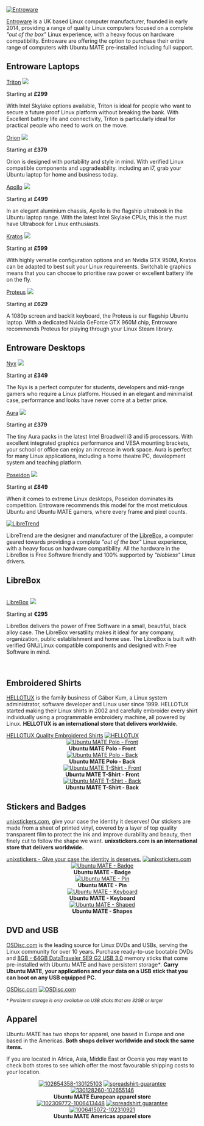 <!--
.. title: Ubuntu MATE Boutique
.. slug: index
.. date: 2015-06-04 23:01:09 UTC
.. tags: Ubuntu MATE,Shop,Store,Boutique,Stickers,Shirts,Computers,Laptops,Desktops,USB,Entroware
.. link:
.. description:
.. type: text
-->

<div class="row">
  <div class="col-lg-12">
    <div class="well bs-component">
    <a href="https://entroware.com"><img class="centered" src="/images/sponsors/entroware.png" alt="Entroware" /></a>
    </div>
  </div>
</div>

[Entroware](https://entroware.com) is a UK based Linux computer
manufacturer, founded in early 2014, providing a range of quality Linux
computers focused on a complete *"out of the box"* Linux experience,
with a heavy focus on hardware compatibility. Entroware are offering
the option to purchase their entire range of computers with Ubuntu MATE
pre-installed including full support.

## Entroware Laptops

<div class="row">
  <div class="col-lg-4">
    <div class="bs-component">
      <div class="list-group">
        <a class="list-group-item active" href="https://www.entroware.com/store/triton">Triton</a>
        <a class="list-group-item" href="https://www.entroware.com/store/triton"><img class="centered" src="/images/merch/entroware/triton_front_mate.jpg" /></a>
	      <p class="list-group-item">Starting at <b>£299</b></p>
        <p class="list-group-item">With Intel Skylake options
        available, Triton is ideal for people who want to secure a
        future proof Linux platform without breaking the bank. With
        Excellent battery life and connectivity, Triton is particularly
        ideal for practical people who need to work on the move.</p>
      </div>
    </div>
  </div>
  <div class="col-lg-4">
    <div class="bs-component">
      <div class="list-group">
        <a class="list-group-item active" href="https://www.entroware.com/store/orion">Orion</a>
        <a class="list-group-item" href="https://www.entroware.com/store/orion"><img class="centered" src="/images/merch/entroware/orion_front_mate.jpg" /></a>
	      <p class="list-group-item">Starting at <b>£379</b></p>
        <p class="list-group-item">Orion is designed with portability
        and style in mind. With verified Linux compatible components
        and upgradeability. including an i7, grab your Ubuntu laptop
        for home and business today.</p>
      </div>
    </div>
  </div>
  <div class="col-lg-4">
    <div class="bs-component">
      <div class="list-group">
        <a class="list-group-item active" href="https://www.entroware.com/store/apollo">Apollo</a>
        <a class="list-group-item" href="https://www.entroware.com/store/apollo"><img class="centered" src="/images/merch/entroware/apollo_new_mate.jpg" /></a>
        <p class="list-group-item">Starting at <b>£499</b></p>
        <p class="list-group-item">In an elegant aluminium chassis,
        Apollo is the flagship ultrabook in the Ubuntu laptop range.
        With the latest Intel Skylake CPUs, this is the must have
        Ultrabook for Linux enthusiasts.</p>
      </div>
    </div>
  </div>
</div>

<div class="row">
  <div class="col-lg-6">
    <div class="bs-component">
      <div class="list-group">
        <a class="list-group-item active" href="https://www.entroware.com/store/kratos">Kratos</a>
        <a class="list-group-item" href="https://www.entroware.com/store/kratos"><img class="centered" src="/images/merch/entroware/kratos_front_mate.jpg" /></a>
	      <p class="list-group-item">Starting at <b>£599</b></p>
        <p class="list-group-item">With highly versatile configuration
        options and an Nvidia GTX 950M, Kratos can be adapted to best
        suit your Linux requirements. Switchable graphics means that
        you can choose to prioritise raw power or excellent battery
        life on the fly.</p>
      </div>
    </div>
  </div>
  <div class="col-lg-6">
    <div class="bs-component">
      <div class="list-group">
        <a class="list-group-item active" href="https://www.entroware.com/store/proteus">Proteus</a>
        <a class="list-group-item" href="https://www.entroware.com/store/proteus"><img class="centered" src="/images/merch/entroware/proteus_front_mate.jpg" /></a>
        <p class="list-group-item">Starting at <b>£629</b></p>
        <p class="list-group-item">A 1080p screen and backlit keyboard,
        the Proteus is our flagship Ubuntu laptop. With a dedicated
        Nvidia GeForce GTX 960M chip, Entroware recommends Proteus for
        playing through your Linux Steam library.</p>
      </div>
    </div>
  </div>
</div>

## Entroware Desktops

<div class="row">
  <div class="col-lg-4">
    <div class="bs-component">
      <div class="list-group">
        <a class="list-group-item active" href="https://www.entroware.com/store/nyx">Nyx</a>
        <a class="list-group-item" href="https://www.entroware.com/store/nyx"><img class="centered" src="/images/merch/entroware/nyx.jpg" /></a>
        <p class="list-group-item">Starting at <b>£349</b></p>
        <p class="list-group-item">The Nyx is a perfect computer for students, developers
        and mid-range gamers who require a Linux platform. Housed in an elegant and
        minimalist case, performance and looks have never come at a better price.</p>
      </div>
    </div>
  </div>
  <div class="col-lg-4">
    <div class="bs-component">
      <div class="list-group">
        <a class="list-group-item active" href="https://www.entroware.com/store/aura">Aura</a>
        <a class="list-group-item" href="https://www.entroware.com/store/aura"><img class="centered" src="/images/merch/entroware/aura.jpg" /></a>
        <p class="list-group-item">Starting at <b>£379</b></p>
        <p class="list-group-item">The tiny Aura packs in the latest
        Intel Broadwell i3 and i5 processors. With excellent integrated
        graphics performance and VESA mounting brackets, your school or
        office can enjoy an increase in work space. Aura is perfect for
        many Linux applications, including a home theatre PC,
        development system and teaching platform.</p>
      </div>
    </div>
  </div>
  <div class="col-lg-4">
    <div class="bs-component">
      <div class="list-group">
        <a class="list-group-item active" href="https://www.entroware.com/store/poseidon">Poseidon</a>
        <a class="list-group-item" href="https://www.entroware.com/store/poseidon"><img class="centered" src="/images/merch/entroware/poseidon.jpg"></a>
        <p class="list-group-item">Starting at <b>£849</b></p>
        <p class="list-group-item">When it comes to extreme Linux
        desktops, Poseidon dominates its competition. Entroware
        recommends this model for the most meticulous Ubuntu and Ubuntu
        MATE gamers, where every frame and pixel counts.</p>
      </div>
    </div>
  </div>
</div>

<div class="row">
  <div class="col-lg-12">
    <div class="well bs-component">
    <a href="https://www.libretrend.com/en/"><img class="centered" src="/images/sponsors/libretrend-black.png" alt="LibreTrend" /></a>
    </div>
  </div>
</div>

LibreTrend are the designer and manufacturer of the
[LibreBox](http://www.libretrend.com/en/hardware), a computer geared
towards providing a complete *"out of the box"* Linux experience, with
a heavy focus on hardware compatibility. All the hardware in the
LibreBox is Free Software friendly and 100% supported by *"blobless"*
Linux drivers.

## LibreBox

<div class="row">
  <div class="col-lg-3">
    <div class="bs-component">&nbsp;</div>
  </div>
  <div class="col-lg-6">
    <div class="bs-component">
      <div class="list-group">
        <a class="list-group-item active" href="http://www.libretrend.com/en/store/librebox">LibreBox</a>
        <a class="list-group-item" href="http://www.libretrend.com/en/store/librebox"><img class="centered" src="/images/merch/libretrend/LB_TripleBox_0.jpg" /></a>
	      <p class="list-group-item">Starting at <b>&euro;295</b></p>
        <p class="list-group-item">LibreBox delivers the power of Free
        Software in a small, beautiful, black alloy case. The LibreBox
        versatility makes it ideal for any company, organization,
        public establishment and home use. The LibreBox is built with
        verified GNU/Linux compatible components and designed with Free
        Software in mind.</p>
      </div>
    </div>
  </div>
  <div class="col-lg-3">
    <div class="bs-component">&nbsp;</div>
  </div>
</div>

## Embroidered Shirts

[HELLOTUX](https://www.hellotux.com/) is the family business of Gábor Kum,
a Linux system administrator, software developer and Linux user since 1999.
HELLOTUX started making their Linux shirts in 2002 and carefully embroider
every shirt individually using a programmable embroidery machine, all powered
by Linux. **HELLOTUX is an international store that delivers worldwide.**

<div class="row">
  <div class="col-lg-12">
    <div class="bs-component">
      <div class="list-group">
        <a class="list-group-item active" href="https://www.hellotux.com/">HELLOTUX Quality Embroidered Shirts</a>
        <a class="list-group-item" href="https://www.hellotux.com/ubuntu-mate"><img class="centered" src="/images/sponsors/hellotux.png" alt="HELLOTUX" /></a>
      </div>
    </div>
  </div>
</div>

<div class="row">
  <div class="col-lg-3">
    <div class="bs-component" align="center">
        <a href="https://www.hellotux.com/ubuntu-mate"><img class="centered" src="/images/merch/hellotux/ubuntu-mate-polo-kiwi-front.jpg" alt="Ubuntu MATE Polo - Front" /></a>
        <br />
        <b>Ubuntu MATE Polo - Front</b>
    </div>
  </div>
  <div class="col-lg-3">
    <div class="bs-component" align="center">
        <a href="https://www.hellotux.com/ubuntu-mate"><img class="centered" src="/images/merch/hellotux/ubuntu-mate-polo-kiwi-back.jpg" alt="Ubuntu MATE Polo - Back" /></a>
        <br />
        <b>Ubuntu MATE Polo - Back</b>
    </div>
  </div>
  <div class="col-lg-3">
    <div class="bs-component" align="center">
        <a href="https://www.hellotux.com/ubuntu-mate"><img class="centered" src="/images/merch/hellotux/ubuntu-mate-t-white-front.jpg" alt="Ubuntu MATE T-Shirt - Front" /></a>
        <br />
        <b>Ubuntu MATE T-Shirt - Front</b>
    </div>
  </div>
  <div class="col-lg-3">
    <div class="bs-component" align="center">
        <a href="https://www.hellotux.com/ubuntu-mate"><img class="centered" src="/images/merch/hellotux/ubuntu-mate-t-white-back.jpg" alt="Ubuntu MATE T-Shirt - Back" /></a>
        <br />
        <b>Ubuntu MATE T-Shirt - Back</b>
    </div>
  </div>
</div>

## Stickers and Badges

[unixstickers.com](http://www.unixstickers.com/tag/ubuntumate), give your case
the identity it deserves! Our stickers are made from a sheet of printed vinyl,
covered by a layer of top quality transparent film to protect the ink and
improve durability and beauty, then finely cut to follow the shape we want.
**unixstickers.com is an international store that delivers worldwide.**

<div class="row">
  <div class="col-lg-12">
    <div class="bs-component">
      <div class="list-group">
        <a class="list-group-item active" href="http://www.unixstickers.com/tag/ubuntumate">unixstickers - Give your case the identity is deserves.</a>
        <a class="list-group-item" href="http://www.unixstickers.com/tag/ubuntumate"><img class="centered" src="/images/sponsors/unixstickers.png" alt="unixstickers.com" /></a>
      </div>
    </div>
  </div>
</div>

<div class="row">
  <div class="col-lg-4">
    <div class="bs-component" align="center">
        <a href="http://www.unixstickers.com/tag/ubuntumate"><img class="centered" src="/images/merch/unixstickers/Ubuntu-MATE-Badge.png" alt="Ubuntu MATE - Badge" /></a>
        <br />
        <b>Ubuntu MATE - Badge</b>
    </div>
  </div>
  <div class="col-lg-4">
    <div class="bs-component" align="center">
        <a href="http://www.unixstickers.com/tag/ubuntumate"><img class="centered" src="/images/merch/unixstickers/Ubuntu-MATE-Pin.png" alt="Ubuntu MATE - Pin" /></a>
        <br />
        <b>Ubuntu MATE - Pin</b>
    </div>
  </div>
  <div class="col-lg-4">
    <div class="bs-component" align="center">
        <a href="http://www.unixstickers.com/tag/ubuntumate"><img class="centered" src="/images/merch/unixstickers/Ubuntu-MATE-Keyboard.png" alt="Ubuntu MATE - Keyboard" /></a>
        <br />
        <b>Ubuntu MATE - Keyboard</b>
    </div>
  </div>
</div>

<div class="row">
  <div class="col-lg-12">
    <div class="bs-component" align="center">
        <a href="http://www.unixstickers.com/tag/ubuntumate"><img class="centered" src="/images/merch/unixstickers/Ubuntu-MATE-Shaped.png" alt="Ubuntu MATE - Shaped" /></a>
        <br />
        <b>Ubuntu MATE - Shapes</b>
    </div>
  </div>
</div>

## DVD and USB

[OSDisc.com](https://www.osdisc.com/products/ubuntumate?affiliate=ubuntumate)
is the leading source for Linux DVDs and USBs, serving the Linux community
for over 10 years. Purchase ready-to-use bootable DVDs and
[8GB - 64GB DataTraveler SE9 G2 USB 3.0](http://www.kingston.com/en/usb/personal_business#dtse9g2)
memory sticks that come pre-installed with Ubuntu MATE and have persistent storage<i>*</i>.
<b>Carry Ubuntu MATE, your applications and your data on a USB stick that you can boot
on any USB equipped PC.</b>

<div class="row">
  <div class="col-lg-12">
    <div class="bs-component">
      <div class="list-group">
        <a class="list-group-item active" href="https://www.osdisc.com/">OSDisc.com</a>
        <a class="list-group-item" href="https://www.osdisc.com/products/ubuntumate?affiliate=ubuntumate">
        <img class="centered" src="/images/sponsors/osdisc.png" alt="OSDisc.com" /></a>
      </div>
    </div>
  </div>
</div>

<small><i>* Persistent storage is only available on USB sticks that are 32GB or larger</i></small>

## Apparel

Ubuntu MATE has two shops for apparel, one based in Europe and one based in the
Americas. <b>Both shops deliver worldwide and stock the same items.</b>

If you are located in Africa, Asia, Middle East or Ocenia you may want to check
both stores to see which offer the most favourable shipping costs to your
location.

<div class="row">
  <div class="col-lg-6">
    <div class="well bs-component" align="center">
    <a href="https://shop.spreadshirt.co.uk/ubuntu-mate/"><img src="/images/merch/spreadshirt/white-t-shirt.png" alt="102654358-130125103"/></a>
    <a href="https://www.spreadshirt.co.uk/spreadshirt-guarantee-C4070" onclick="window.open(this.href,'','height=520,width=640,scrollbars=yes'); return false;"><img src="/images/sponsors/spreadshirt-guarantee.png" alt="spreadshirt-guarantee" /></a>
    <a href="https://shop.spreadshirt.co.uk/ubuntu-mate/"><img src="/images/merch/spreadshirt/white-mug.png" alt="130128260-102655146"/></a>
    <br />
    <b>Ubuntu MATE European apparel store</b>
    </div>
  </div>
  <div class="col-lg-6">
    <div class="well bs-component" align="center">
    <a href="https://shop.spreadshirt.com/ubuntu-mate/"><img src="/images/merch/spreadshirt/white-t-shirt.png" alt="102309772-1006413448"/></a>
    <a href="https://www.spreadshirt.com/spreadshirt-guarantee-C3570" onclick="window.open(this.href,'','height=500,width=640,scrollbars=yes'); return false;"><img src="/images/sponsors/spreadshirt-guarantee.png" alt="spreadshirt guarantee" /></a>
    <a href="https://shop.spreadshirt.com/ubuntu-mate/"><img src="/images/merch/spreadshirt/white-mug.png" alt="1006415072-102310921" /></a>
    <br />
    <b>Ubuntu MATE Americas apparel store</b>
    </div>
  </div>
</div>
